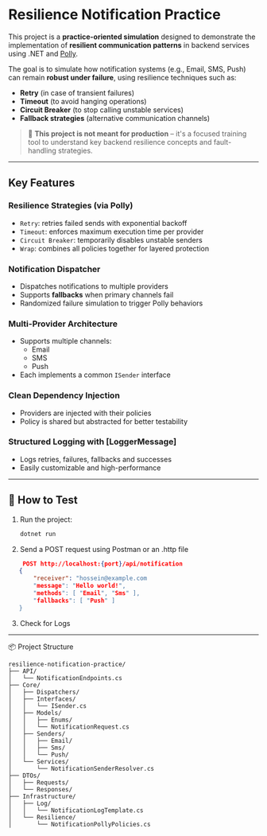 # Resilience Notification Practice

This project is a **practice-oriented simulation** designed to demonstrate the implementation of **resilient communication patterns** in backend services using .NET and [Polly](https://github.com/App-vNext/Polly).

The goal is to simulate how notification systems (e.g., Email, SMS, Push) can remain **robust under failure**, using resilience techniques such as:

- **Retry** (in case of transient failures)
- **Timeout** (to avoid hanging operations)
- **Circuit Breaker** (to stop calling unstable services)
- **Fallback strategies** (alternative communication channels)

> 📌 **This project is not meant for production** – it's a focused training tool to understand key backend resilience concepts and fault-handling strategies.

---

##  Key Features

###  Resilience Strategies (via Polly)
- `Retry`: retries failed sends with exponential backoff
- `Timeout`: enforces maximum execution time per provider
- `Circuit Breaker`: temporarily disables unstable senders
- `Wrap`: combines all policies together for layered protection

###  Notification Dispatcher
- Dispatches notifications to multiple providers
- Supports **fallbacks** when primary channels fail
- Randomized failure simulation to trigger Polly behaviors

###  Multi-Provider Architecture
- Supports multiple channels:
  - Email
  - SMS
  - Push
- Each implements a common `ISender` interface

###  Clean Dependency Injection
- Providers are injected with their policies
- Policy is shared but abstracted for better testability

###  Structured Logging with [LoggerMessage]
- Logs retries, failures, fallbacks and successes
- Easily customizable and high-performance

---

## 🧪 How to Test

1. Run the project:
   ```bash
   dotnet run

2. Send a POST request using Postman or an .http file 
 ```json
     POST http://localhost:{port}/api/notification
    {
        "receiver": "hossein@example.com
        "message": "Hello world!",
        "methods": [ "Email", "Sms" ],
        "fallbacks": [ "Push" ]
    }
```
3. Check for Logs

---
📦 Project Structure
```
resilience-notification-practice/
├── API/
│   └── NotificationEndpoints.cs
├── Core/
│   ├── Dispatchers/
│   ├── Interfaces/
│   │   └── ISender.cs
│   ├── Models/
│   │   ├── Enums/
│   │   └── NotificationRequest.cs
│   ├── Senders/
│   │   ├── Email/
│   │   ├── Sms/
│   │   └── Push/
│   └── Services/
│       └── NotificationSenderResolver.cs
├── DTOs/
│   ├── Requests/
│   └── Responses/
├── Infrastructure/
│   ├── Log/
│   │   └── NotificationLogTemplate.cs
│   └── Resilience/
│       └── NotificationPollyPolicies.cs
```
